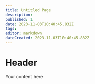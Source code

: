 ```yaml
---
title: Untitled Page
description: 
published: 1
date: 2023-11-03T10:40:45.832Z
tags: 
editor: markdown
dateCreated: 2023-11-03T10:40:45.832Z
---
```


# Header
Your content here